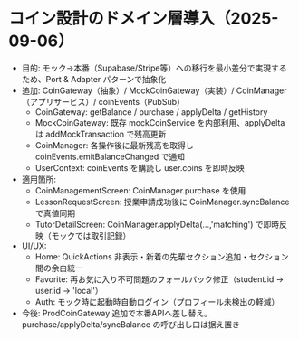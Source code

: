 # コイン設計のドメイン層導入（2025-09-06）

- 目的: モック→本番（Supabase/Stripe等）への移行を最小差分で実現するため、Port & Adapter パターンで抽象化
- 追加: CoinGateway（抽象）/ MockCoinGateway（実装）/ CoinManager（アプリサービス）/ coinEvents（PubSub）
  - CoinGateway: getBalance / purchase / applyDelta / getHistory
  - MockCoinGateway: 既存 mockCoinService を内部利用、applyDelta は addMockTransaction で残高更新
  - CoinManager: 各操作後に最新残高を取得し coinEvents.emitBalanceChanged で通知
  - UserContext: coinEvents を購読し user.coins を即時反映
- 適用箇所:
  - CoinManagementScreen: CoinManager.purchase を使用
  - LessonRequestScreen: 授業申請成功後に CoinManager.syncBalance で真値同期
  - TutorDetailScreen: CoinManager.applyDelta(...,'matching') で即時反映（モックでは取引記録）
- UI/UX:
  - Home: QuickActions 非表示・新着の先輩セクション追加・セクション間の余白統一
  - Favorite: 再お気に入り不可問題のフォールバック修正（student.id → user.id → 'local'）
  - Auth: モック時に起動時自動ログイン（プロフィール未検出の軽減）
- 今後: ProdCoinGateway 追加で本番APIへ差し替え。purchase/applyDelta/syncBalance の呼び出し口は据え置き
